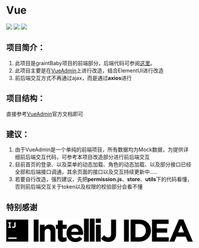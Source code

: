 # Vue
![](https://badgen.net/badge/License/MIT/blue) ![](https://badgen.net/badge/Vue-Element-Admin/3.0+/green) [![](https://badgen.net/badge/author/jacksparrow414/cyan)](https://github.com/jacksparrow414)
## 项目简介：
1. 此项目是graintBaby项目的前端部分，后端代码可参阅[这里](https://github.com/jacksparrow414/griantBaby)。
2. 此项目主要是在[VueAdmin](https://panjiachen.github.io/vue-element-admin-site/zh/)上进行改造，结合ElementUI进行改造
3. 前后端交互方式不再通过ajax，而是通过**axios**进行
## 项目结构：
直接参考[VueAdmin](https://panjiachen.github.io/vue-element-admin-site/zh/)官方文档即可
## 建议：
1. 由于VueAdmin是一个单纯的前端项目，所有数据均为Mock数据，为提供详细前后端交互代码，可参考本项目改造部分进行前后端交互
2. 目前首页的登录、以及菜单的动态加载、角色的动态加载、以及部分接口已经全部和后端接口调通，其余页面的接口以及交互持续更新中.....
3. 若要自行改造，强烈建议，先把**permission.js**、**store**、**utils**下的代码看懂，否则前后端交互关于token以及权限的校验部分会看不懂
## 特别感谢
[![JetBrains对本项目的支持](https://github.com/jacksparrow414/griantBaby/blob/master/logo-text.png)]( https://www.jetbrains.com/?from=https://github.com/jacksparrow414/griantBaby)
